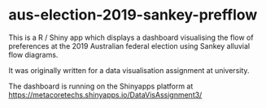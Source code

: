 # aus-election-2019-sankey-prefflow
This is a R / Shiny app which displays a dashboard visualising the flow of preferences at the 2019 Australian federal election using Sankey alluvial flow diagrams.

It was originally written for a data visualisation assignment at university.

The dashboard is running on the Shinyapps platform at https://metacoretechs.shinyapps.io/DataVisAssignment3/